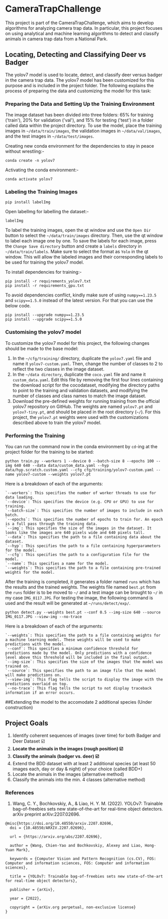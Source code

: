 # CameraTrapChallenge

This project is part of the CameraTrapChallenge, which aims to develop algorithms for analyzing camera trap data. In particular, this project focuses on using analytical and machine learning algorithms to detect and classify animals in camera trap data from a National Park.

## Locating, Detecting and Classifying Deer vs Badger
The yolov7 model is used to locate, detect, and classify deer versus badger in the camera trap data. The yolov7 model has been customized for this purpose and is included in the project folder. The following explains the process of preparing the data and customizing the model for this task:

### Preparing the Data and Setting Up the Training Environment
The image dataset has been divided into three folders: 65% for training ('train'), 20% for validation ('val'), and 15% for testing ('test') in a folder called data within the project directory. To use the model, place the training images in `~/data/train/images`, the validation images in `~/data/val/images`, and the test images in `~/data/test/images`.

Creating new conda environment for the dependencies to stay in peace without wrestling:-
```
conda create -n yolov7
```
Activating the conda environment:-
```
conda activate yolov7
```
### Labeling the Training Images
```
pip install labelImg
```
Open labelImg for labelling the dataset:-
```
labelImg
```
To label the training images, open the qt window and use the `Open Dir` button to select the `~/data/train/images` directory. Then, use the qt window to label each image one by one. To save the labels for each image, press the `Change Save directory` button and create a `labels` directory in `~/data/train/labels`. Make sure to select the format as `Yolo` in the qt window. This will allow the labeled images and their corresponding labels to be used for training the yolov7 model.

To install dependencies for training:-
```
pip install -r requirements_yolov7.txt
pip install -r requirements_gpu.txt
```

To avoid dependencies conflict, kindly make sure of using `numpy==1.23.5` and `scipy==1.5.0` instead of the latest version. For that you can use the below code.
```
pip install --upgrade numpy==1.23.5
pip install --upgrade scipy==1.5.0
```

### Customising the yolov7 model

To customize the yolov7 model for this project, the following changes should be made to the base model:

1. In the `~/cfg/training/` directory, duplicate the `yolov7.yaml` file and name it `yolov7-custom.yaml`. Then, change the number of classes to 2 to reflect the two classes in the image dataset.
2. In the `~/data directory`, duplicate the `coco.yaml` file and name it `custom_data.yaml`. Edit this file by removing the first four lines containing the download script for the cocodataset, modifying the directory paths to point to the training and validation datasets, and modifying the number of classes and class names to match the image dataset.
3. Download the pre-defined weights for running training from the official yolov7 repository on GitHub. The weights are named `yolov7.pt` and `yolov7-tiny.pt`, and should be placed in the root directory (`~/`). For this project, the `yolov7.pt` weights were used with the customizations described above to train the yolov7 model.

### Performing the Training

You can run the command now in the conda environment by `cd`-ing at the project folder for the training to be started:

```
python train.py --workers 1 --device 0 --batch-size 8 --epochs 100 --img 640 640 --data data/custom_data.yaml --hyp data/hyp.scratch.custom.yaml --cfg cfg/training/yolov7-custom.yaml --name yolov7-custom --weights yolov7.pt
```

Here is a breakdown of each of the arguments:

    `--workers`: This specifies the number of worker threads to use for data loading.
    `--device`: This specifies the device (e.g. CPU or GPU) to use for training.
    `--batch-size`: This specifies the number of images to include in each batch.
    `--epochs`: This specifies the number of epochs to train for. An epoch is a full pass through the training data.
    `--img`: This specifies the size of the images in the dataset. It looks like the images are 640 pixels wide and 640 pixels tall.
    `--data`: This specifies the path to a file containing data about the dataset.
    `--hyp`: This specifies the path to a file containing hyperparameters for the model.
    `--cfg`: This specifies the path to a configuration file for the model.
    `--name`: This specifies a name for the model.
    `--weights`: This specifies the path to a file containing pre-trained weights for the model.

After the training is completed, it generates a folder named `runs` which has the results and the trained weights. The weights file named `best.pt` from the `runs` folder is to be moved to `~/` and a test image can be brought to `~/` in my case `IMG_0117.JPG`.  For testing the image, the following command is used and the result will be generated at `~/runs/detect/exp/`.

```
python detect.py --weights best.pt --conf 0.5 --img-size 640 --source IMG_0117.JPG --view-img --no-trace
```

Here is a breakdown of each of the arguments:

    `--weights`: This specifies the path to a file containing weights for a machine learning model. These weights will be used to make predictions with the model.
    `--conf`: This specifies a minimum confidence threshold for predictions made by the model. Only predictions with a confidence level above this threshold will be included in the final output.
    `--img-size`: This specifies the size of the images that the model was trained on.
    `--source`: This specifies the path to an image file that the model will make predictions on.
    `--view-img`: This flag tells the script to display the image with the predictions overlaid on top.
    `--no-trace`: This flag tells the script to not display traceback information if an error occurs.

##Extending the model to the accomodate 2 additional species
(Under construction)

## Project Goals
1. Identify coherent sequences of images (over time) for both Badger and Deer Dataset :ballot_box_with_check:
2. **Locate the animals in the images (rough position) :ballot_box_with_check:**
3. **Classify the animals (badger vs. deer) :ballot_box_with_check:**
4. Extend the BDD dataset with at least 2 additional species (at least 50 images each, day or day & night) of your choice (called BDD+)
5. Locate the animals in the images (alternative method)
6. Classify the animals into the min. 4 classes (alternative method)

### References

1. Wang, C. Y., Bochkovskiy, A., & Liao, H. Y. M. (2022). YOLOv7: Trainable bag-of-freebies sets new state-of-the-art for real-time object detectors. arXiv preprint arXiv:2207.02696.
```
@misc{https://doi.org/10.48550/arxiv.2207.02696,
  doi = {10.48550/ARXIV.2207.02696},
  
  url = {https://arxiv.org/abs/2207.02696},
  
  author = {Wang, Chien-Yao and Bochkovskiy, Alexey and Liao, Hong-Yuan Mark},
  
  keywords = {Computer Vision and Pattern Recognition (cs.CV), FOS: Computer and information sciences, FOS: Computer and information sciences},
  
  title = {YOLOv7: Trainable bag-of-freebies sets new state-of-the-art for real-time object detectors},
  
  publisher = {arXiv},
  
  year = {2022},
  
  copyright = {arXiv.org perpetual, non-exclusive license}
}

```




